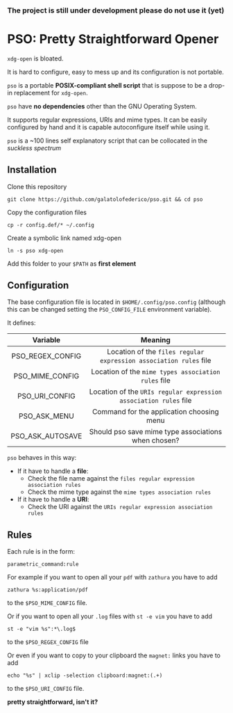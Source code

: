 ### The project is still under development please do not use it (yet)

# PSO: Pretty Straightforward Opener

`xdg-open` is bloated.

It is hard to configure, easy to mess up and its configuration is not portable.

`pso` is a portable **POSIX-compliant shell script** that is suppose to be a drop-in replacement for `xdg-open`.

`pso` have **no dependencies** other than the GNU Operating System.

It supports regular expressions, URIs and mime types. It can be easily configured by hand and it is capable autoconfigure itself while using it.

`pso` is a ~100 lines self explanatory script that can be collocated in the *suckless spectrum*

## Installation

Clone this repository

```
git clone https://github.com/galatolofederico/pso.git && cd pso
```

Copy the configuration files

```
cp -r config.def/* ~/.config
```

Create a symbolic link named xdg-open

```
ln -s pso xdg-open
```

Add this folder to your `$PATH` as **first element**


## Configuration

The base configuration file is located in `$HOME/.config/pso.config` (although this can be changed setting the `PSO_CONFIG_FILE` environment variable).

It defines:

| Variable   | Meaning |
|:----------:|:-------------:|
| PSO_REGEX_CONFIG | Location of the `files regular expression association rules` file |
| PSO_MIME_CONFIG | Location of the `mime types association rules` file |
| PSO_URI_CONFIG | Location of the `URIs regular expression association rules` file |
| PSO_ASK_MENU | Command for the application choosing menu | 
| PSO_ASK_AUTOSAVE | Should pso save mime type associations when chosen? | 


`pso` behaves in this way:

* If it have to handle a **file**:
    * Check the file name against the `files regular expression association rules` 
    * Check the mime type against the `mime types association rules`
* If it have to handle a **URI**:
    * Check the URI against the `URIs regular expression association rules`


## Rules

Each rule is in the form:

```
parametric_command:rule
```

For example if you want to open all your `pdf` with `zathura` you have to add
```
zathura %s:application/pdf
```
to the `$PSO_MIME_CONFIG` file.


Or if you want to open all your `.log` files with `st -e vim` you have to add
```
st -e "vim %s":*\.log$
```
to the `$PSO_REGEX_CONFIG` file

Or even if you want to copy to your clipboard the `magnet:` links you have to add
```
echo "%s" | xclip -selection clipboard:magnet:(.+)
```
to the `$PSO_URI_CONFIG` file.

**pretty straightforward, isn't it?**